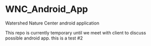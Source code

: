 WNC_Android_App
===============

Watershed Nature Center android application

This repo is currently temporary until we meet with client to discuss possible android app. this is a test #2